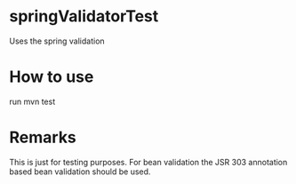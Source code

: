 springValidatorTest
===================

Uses the spring validation

How to use
==========
run mvn test


Remarks
=======
This is just for testing purposes.
For bean validation the JSR 303 annotation based bean validation should be used.
